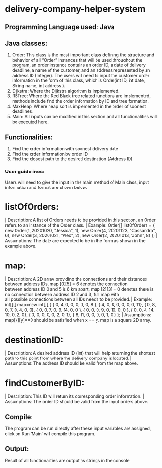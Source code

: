 # delivery-company-helper-system
## Programming Language used: Java

## Java classes:
1.  Order: This class is the most important class defining the structure and behavior of all “Order” instances that will be used
    throughout the program, an order instance contains an order ID, a date of delivery deadline, a name of the customer, and an address represented by an address ID (Integer).
    The users will need to input the customer order information in the form of this class, which is Order(int ID, int date, String name, int address ). 
2.	Dijkstra: Where the Dijkstra algorithm is implemented.
3.	RBTree: Where the Red Black tree related functions are implemented, methods include find the order information by ID and tree formation.
4.	MaxHeap: Where heap sort is implemented in the order of soonest deadlines.
5.	Main: All inputs can be modified in this section and all functionalities will be executed here.

## Functionalities:
1.	Find the order information with soonest delivery date
2.	Find the order information by order ID
3.	Find the closest path to the desired destination (Address ID)

### User guidelines:
Users will need to give the input in the main method of Main class, input information and format are shown below:
# listOfOrders:
| Description: A list of Orders needs to be provided in this section, an Order refers to an instance of the Order class.
| Example: Order[] listOfOrders = { new Order(1, 20201020, "Jessica", 1),
                                    new Order(4, 20201123, "Cassandra", 6),
                                    new Order(3, 20201021, "Alex", 2),
                                    new Order(2, 20201013, "John", 8) };
| Assumptions: The date are expected to be in the form as shown in the example above.

# map: 
| Description: A 2D array providing the connections and their distances between address IDs. map [0][5] = 6 denotes the connection     
  between address ID 0 and 5 is 6 km apart, map [2][3] = 0 denotes there is no connection between address ID 2 and 3, full map with    
  all possible connections between all IDs needs to be provided.
| Example:  int[][] map=new int[][]{
                { 0, 4, 0, 0, 0, 0, 0, 8 },
                { 4, 0, 8, 0, 0, 0, 0, 11},
                { 0, 8, 0, 7, 0, 4, 0, 0},
                { 0, 0, 7, 0, 9, 14, 0, 0 },
                { 0, 0, 0, 9, 0, 10, 0, 0 },
                { 0, 0, 4, 14, 10, 0, 2, 0},
                { 0, 0, 0, 0, 0, 2, 0, 1},
                { 8, 11, 0, 0, 0, 0, 1, 0 } };
| Assumptions: map[x][y]==0 should be satisfied when x == y. map is a square 2D array.

# destinationID: 
| Description: A desired address ID (int) that will help returning the shortest path to this point from where the delivery company is located.
| Assumptions: The address ID should be valid from the map above.

# findCustomerByID: 
| Description: This ID will return its corresponding order information.
| Assumptions: The order ID should be valid from the input orders above.

## Compile:
The program can be run directly after these input variables are assigned, click on Run ‘Main’ will compile this program.

## Output: 
Result of all functionalities are output as strings in the console. 
